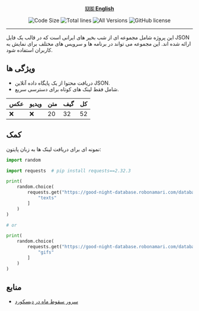 <div align="center">

[**🇺🇸 English**](../../README.md)
</div>

<p align="center">
    <img src="https://img.shields.io/github/languages/code-size/robonamari/Good_Night-database?style=flat" alt="Code Size">
    <img src="https://tokei.rs/b1/github/robonamari/Good_Night-database?style=flat" alt="Total lines">
    <img src="https://img.shields.io/badge/all%20languages-all%20Versions-blue" alt="All Versions">
    <img src="https://img.shields.io/github/license/robonamari/Good_Night-database" alt="GitHub license">
</p>

---

این پروژه شامل مجموعه ای از شب بخیر های ایرانی است که در قالب یک فایل JSON ارائه شده اند. این مجموعه می تواند در برنامه ها و سرویس های مختلف برای نمایش به کاربران استفاده شود.

## ویژگی ها
- دریافت محتوا از یک پایگاه داده آنلاین JSON.
- شامل فقط لینک های کوتاه برای دسترسی سریع.

| عکس |  ویدیو |  متن |   گیف |     کل |
| ------ | ------ | ---- | ------ | ---- |
| :x:    | :x:    | 20   | 32     | 52   |

## کمک
نمونه ای برای دریافت لینک ها به زبان پایتون:
```python
import random

import requests  # pip install requests==2.32.3

print(
    random.choice(
        requests.get("https://good-night-database.robonamari.com/database.json").json()[
            "texts"
        ]
    )
)

# or

print(
    random.choice(
        requests.get("https://good-night-database.robonamari.com/database.json").json()[
            "gifs"
        ]
    )
)
```

## منابع
* [سرور سقوط ماه در دیسکورد](https://discord.gg/BsaC3QgEQz)
